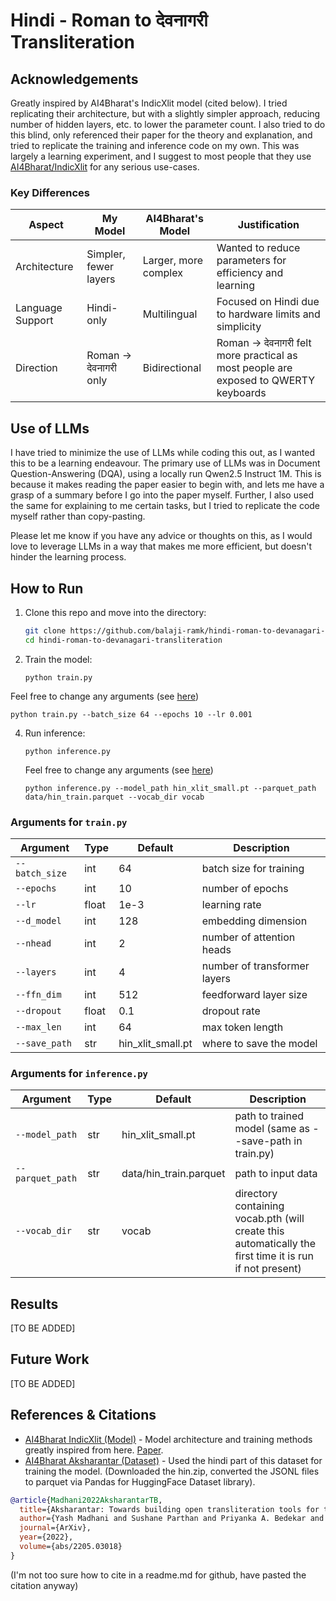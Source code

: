 # Hindi - Roman to देवनागरी Transliteration

## Acknowledgements
Greatly inspired by AI4Bharat's IndicXlit model (cited below). I tried replicating their architecture, but with a slightly simpler approach, reducing number of hidden layers, etc. to lower the parameter count. I also tried to do this blind, only referenced their paper for the theory and explanation, and tried to replicate the training and inference code on my own. This was largely a learning experiment, and I suggest to most people that they use [AI4Bharat/IndicXlit](https://github.com/AI4Bharat/IndicXlit) for any serious use-cases.

### Key Differences
| Aspect | My Model | AI4Bharat's Model | Justification |
|-------|----------|------------------|---------------|
| Architecture | Simpler, fewer layers | Larger, more complex | Wanted to reduce parameters for efficiency and learning |
| Language Support | Hindi-only | Multilingual | Focused on Hindi due to hardware limits and simplicity |
| Direction | Roman → देवनागरी only | Bidirectional | Roman → देवनागरी felt more practical as most people are exposed to QWERTY keyboards |

## Use of LLMs
I have tried to minimize the use of LLMs while coding this out, as I wanted this to be a learning endeavour. The primary use of LLMs was in Document Question-Answering (DQA), using a locally run Qwen2.5 Instruct 1M. This is because it makes reading the paper easier to begin with, and lets me have a grasp of a summary before I go into the paper myself.
Further, I also used the same for explaining to me certain tasks, but I tried to replicate the code myself rather than copy-pasting.

Please let me know if you have any advice or thoughts on this, as I would love to leverage LLMs in a way that makes me more efficient, but doesn't hinder the learning process.

## How to Run
1. Clone this repo and move into the directory:
   ```bash
   git clone https://github.com/balaji-ramk/hindi-roman-to-devanagari-transliteration.git
   cd hindi-roman-to-devanagari-transliteration
   ```
2. Train the model:
   ```
   python train.py
   ```
   
  Feel free to change any arguments (see [here](#arguments-for-trainpy))
   ```
   python train.py --batch_size 64 --epochs 10 --lr 0.001
   ```
4. Run inference:
   ```
   python inference.py
   ```
   
   Feel free to change any arguments (see [here](#arguments-for-inferencepy))
   ```
   python inference.py --model_path hin_xlit_small.pt --parquet_path data/hin_train.parquet --vocab_dir vocab
   ```

### Arguments for `train.py`

| Argument | Type | Default | Description |
|---------|------|---------|-------------|
| `--batch_size` | int | 64 | batch size for training |
| `--epochs` | int | 10 | number of epochs |
| `--lr` | float | 1e-3 | learning rate |
| `--d_model` | int | 128 | embedding dimension |
| `--nhead` | int | 2 | number of attention heads |
| `--layers` | int | 4 | number of transformer layers |
| `--ffn_dim` | int | 512 | feedforward layer size |
| `--dropout` | float | 0.1 | dropout rate |
| `--max_len` | int | 64 | max token length |
| `--save_path` | str | hin_xlit_small.pt | where to save the model |

### Arguments for `inference.py`

| Argument | Type | Default | Description |
|----------|------|---------|-------------|
| `--model_path` | str | hin_xlit_small.pt | path to trained model (same as --save-path in train.py) |
| `--parquet_path` | str | data/hin_train.parquet | path to input data |
| `--vocab_dir` | str | vocab | directory containing vocab.pth (will create this automatically the first time it is run if not present) |

## Results
\[TO BE ADDED]

## Future Work
\[TO BE ADDED]

## References & Citations
- [AI4Bharat IndicXlit (Model)](https://github.com/AI4Bharat/IndicXlit) - Model architecture and training methods greatly inspired from here. [Paper](https://arxiv.org/abs/2205.03018).
- [AI4Bharat Aksharantar (Dataset)](https://huggingface.co/datasets/ai4bharat/Aksharantar) - Used the hindi part of this dataset for training the model. (Downloaded the hin.zip, converted the JSONL files to parquet via Pandas for HuggingFace Dataset library).

```bibtex
@article{Madhani2022AksharantarTB,
  title={Aksharantar: Towards building open transliteration tools for the next billion users},
  author={Yash Madhani and Sushane Parthan and Priyanka A. Bedekar and Ruchi Khapra and Vivek Seshadri and Anoop Kunchukuttan and Pratyush Kumar and Mitesh M. Khapra},
  journal={ArXiv},
  year={2022},
  volume={abs/2205.03018}
}
```

(I'm not too sure how to cite in a readme.md for github, have pasted the citation anyway)
